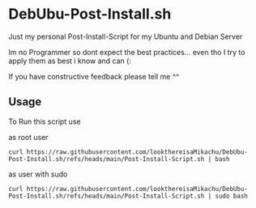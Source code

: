 # DebUbu-Post-Install.sh
Just my personal Post-Install-Script for my Ubuntu and Debian Server

Im no Programmer so dont expect the best practices... even tho I try to apply them as best i know and can (:

If you have constructive feedback please tell me ^^

## Usage
To Run this script use 

as root user
```
curl https://raw.githubusercontent.com/lookthereisaMikachu/DebUbu-Post-Install.sh/refs/heads/main/Post-Install-Script.sh | bash
```
as user with sudo
```
curl https://raw.githubusercontent.com/lookthereisaMikachu/DebUbu-Post-Install.sh/refs/heads/main/Post-Install-Script.sh | sudo bash
```
